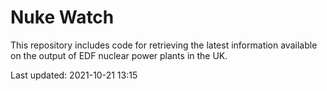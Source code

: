 # Nuke Watch

This repository includes code for retrieving the latest information available on the output of EDF nuclear power plants in the UK.

Last updated: 2021-10-21 13:15